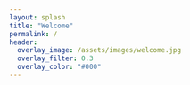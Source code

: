 ```yaml
---
layout: splash
title: "Welcome"
permalink: /
header:
  overlay_image: /assets/images/welcome.jpg
  overlay_filter: 0.3
  overlay_color: "#000"
---
```

